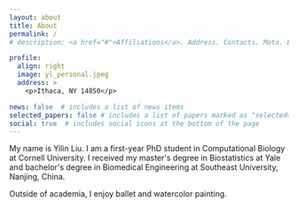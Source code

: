 ```yaml
---
layout: about
title: About
permalink: /
# description: <a href="#">Affiliations</a>. Address. Contacts. Moto. Etc.

profile:
  align: right
  image: yl_personal.jpeg
  address: >
    <p>Ithaca, NY 14850</p>

news: false  # includes a list of news items
selected_papers: false # includes a list of papers marked as "selected={true}"
social: true  # includes social icons at the bottom of the page
---
```


My name is Yilin Liu. I am a first-year PhD student in Computational Biology at Cornell University. I received my master's degree in Biostatistics at Yale and bachelor's degree in Biomedical Engineering at Southeast University, Nanjing, China. 

<!-- My research interest -->

Outside of academia, I enjoy ballet and watercolor painting.